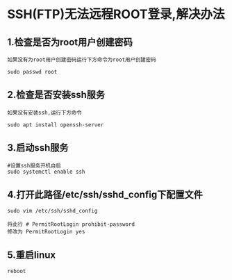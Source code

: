 # SSH(FTP)无法远程ROOT登录,解决办法

## 1.检查是否为root用户创建密码
    如果没有为root用户创建密码运行下方命令为root用户创建密码
    
    sudo passwd root

## 2.检查是否安装ssh服务
    如果没有安装ssh,运行下方命令
    
    sudo apt install openssh-server

## 3.启动ssh服务
    #设置ssh服务开机自启
    sudo systemctl enable ssh

## 4.打开此路径/etc/ssh/sshd_config下配置文件
    sudo vim /etc/ssh/sshd_config
    
    将此行 # PermitRootLogin prohibit-password
    修改为 PermitRootLogin yes

## 5.重启linux
    reboot


